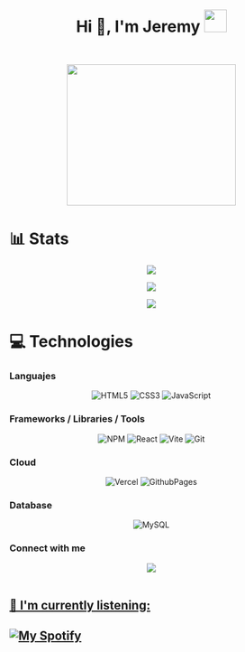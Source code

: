 <div>
<h1 align="center">Hi 👋, I'm Jeremy <img height="40" src="https://emoji.gg/assets/emoji/7333-parrotdance.gif"></h1>
</div>
<br/>
<p align="center">
<img src="https://user-images.githubusercontent.com/53114757/186635038-9a8fc243-a75c-471c-8e2c-310ec84f1ed2.gif" width="300" height="250"/>
</p>

<h1 align=""> 📊 Stats </h1>
<div align="center">

![](https://github-readme-streak-stats.herokuapp.com/?user=JeremyVillodas&theme=dark&hide_border=false)<br/>

![](https://github-readme-stats.vercel.app/api/top-langs/?username=JeremyVillodas&theme=dark&hide_border=false&include_all_commits=false&count_private=false&layout=compact)

[![](https://visitcount.itsvg.in/api?id=JeremyVillodas&icon=6&color=1)](https://visitcount.itsvg.in)

</div>

<h1 align=""> 💻 Technologies </h1>

<div align="center">

<h3 align="left">Languajes</h3>

![HTML5](https://img.shields.io/badge/html5-%23E34F26.svg?style=for-the-badge&logo=html5&logoColor=white) ![CSS3](https://img.shields.io/badge/css3-%231572B6.svg?style=for-the-badge&logo=css3&logoColor=white) ![JavaScript](https://img.shields.io/badge/javascript-%23323330.svg?style=for-the-badge&logo=javascript&logoColor=%23F7DF1E)

<h3 align="left">Frameworks / Libraries / Tools </h3>

![NPM](https://img.shields.io/badge/NPM-%23CB3837.svg?style=for-the-badge&logo=npm&logoColor=white) ![React](https://img.shields.io/badge/react-%2320232a.svg?style=for-the-badge&logo=react&logoColor=%2361DAFB) ![Vite](https://img.shields.io/badge/vite-%23646CFF.svg?style=for-the-badge&logo=vite&logoColor=white) ![Git](https://img.shields.io/badge/git-%23F05033.svg?style=for-the-badge&logo=git&logoColor=white)

<h3 align="left">Cloud</h3>

![Vercel](https://img.shields.io/badge/vercel-%2320232a.svg?style=for-the-badge&logo=vercel&logoColor=white) ![GithubPages](https://img.shields.io/badge/github%20pages-%2320232a?style=for-the-badge&logo=github&logoColor=white)

<h3 align="left">Database</h3>

![MySQL](https://img.shields.io/badge/mysql-4479A1.svg?style=for-the-badge&logo=mysql&logoColor=white)

<h3 align="left">Connect with me</h3>

<a href="mailto:relexyt30@gmail.com">
<img src="https://img.shields.io/badge/Gmail-D14836?style=for-the-badge&logo=gmail&logoColor=white">

</div>

<br/>

<h2>🎵 I'm currently listening: <h2/>

[![My Spotify](https://spotify-currently-playing-track-five.vercel.app/api)](https://github.com/regchiu/spotify-currently-playing-track)
